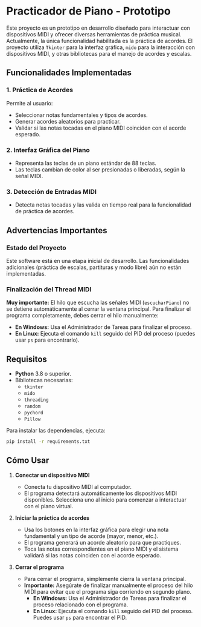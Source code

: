 # Practicador de Piano - Prototipo

Este proyecto es un prototipo en desarrollo diseñado para interactuar con dispositivos MIDI y ofrecer diversas herramientas de práctica musical. Actualmente, la única funcionalidad habilitada es la práctica de acordes. El proyecto utiliza `Tkinter` para la interfaz gráfica, `mido` para la interacción con dispositivos MIDI, y otras bibliotecas para el manejo de acordes y escalas.

## Funcionalidades Implementadas

### 1. Práctica de Acordes
Permite al usuario:

- Seleccionar notas fundamentales y tipos de acordes.
- Generar acordes aleatorios para practicar.
- Validar si las notas tocadas en el piano MIDI coinciden con el acorde esperado.

### 2. Interfaz Gráfica del Piano
- Representa las teclas de un piano estándar de 88 teclas.
- Las teclas cambian de color al ser presionadas o liberadas, según la señal MIDI.

### 3. Detección de Entradas MIDI
- Detecta notas tocadas y las valida en tiempo real para la funcionalidad de práctica de acordes.

## Advertencias Importantes

### Estado del Proyecto
Este software está en una etapa inicial de desarrollo. Las funcionalidades adicionales (práctica de escalas, partituras y modo libre) aún no están implementadas.

### Finalización del Thread MIDI
**Muy importante:** El hilo que escucha las señales MIDI (`escucharPiano`) no se detiene automáticamente al cerrar la ventana principal. Para finalizar el programa completamente, debes cerrar el hilo manualmente:

- **En Windows:** Usa el Administrador de Tareas para finalizar el proceso.
- **En Linux:** Ejecuta el comando `kill` seguido del PID del proceso (puedes usar `ps` para encontrarlo).

## Requisitos

- **Python** 3.8 o superior.
- Bibliotecas necesarias: 
  - `tkinter`
  - `mido`
  - `threading`
  - `random`
  - `pychord`
  - `Pillow`

Para instalar las dependencias, ejecuta:

```bash
pip install -r requirements.txt
```

## Cómo Usar

1. **Conectar un dispositivo MIDI**
   - Conecta tu dispositivo MIDI al computador.
   - El programa detectará automáticamente los dispositivos MIDI disponibles. Selecciona uno al inicio para comenzar a interactuar con el piano virtual.

2. **Iniciar la práctica de acordes**
   - Usa los botones en la interfaz gráfica para elegir una nota fundamental y un tipo de acorde (mayor, menor, etc.).
   - El programa generará un acorde aleatorio para que practiques.
   - Toca las notas correspondientes en el piano MIDI y el sistema validará si las notas coinciden con el acorde esperado.

3. **Cerrar el programa**
   - Para cerrar el programa, simplemente cierra la ventana principal.
   - **Importante:** Asegúrate de finalizar manualmente el proceso del hilo MIDI para evitar que el programa siga corriendo en segundo plano.
     - **En Windows:** Usa el Administrador de Tareas para finalizar el proceso relacionado con el programa.
     - **En Linux:** Ejecuta el comando `kill` seguido del PID del proceso. Puedes usar `ps` para encontrar el PID.

